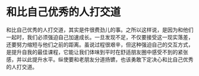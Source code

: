 # 和比自己优秀的人打交道

和比自己优秀的人打交道，其实是件很费劲儿的事。之所以这样说，是因为和他们一起时，我们必须强迫自己加速成长。一旦发现不足，不仅要接受这一现实落差，还要努力缩短与他们之前的距离。虽说过程很艰辛，但这种强迫自己的交互方式，是提升自我的最佳课程，它能让我们体味到平时在舒适朋友圈中感受不到的紧张感，并以此提升水平。纵使要和老朋友分道扬镳，也该勇敢下定决心和比自己优秀的人打交道。